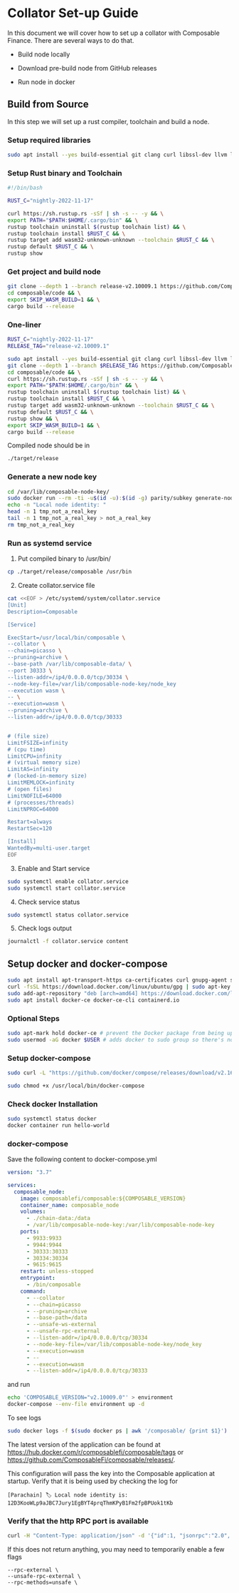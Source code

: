 # Collator Set-up Guide


In this document we will cover how to set up a collator with Composable 
Finance. There are several ways to do that.

* Build node locally

* Download pre-build node from GitHub releases

* Run node in docker

## Build from Source

In this step we will set up a rust compiler, toolchain and build a node.

### Setup required libraries

```sh
sudo apt install --yes build-essential git clang curl libssl-dev llvm libudev-dev make
```

### Setup Rust binary and Toolchain

```sh
#!/bin/bash

RUST_C="nightly-2022-11-17"

curl https://sh.rustup.rs -sSf | sh -s -- -y && \
export PATH="$PATH:$HOME/.cargo/bin" && \
rustup toolchain uninstall $(rustup toolchain list) && \
rustup toolchain install $RUST_C && \
rustup target add wasm32-unknown-unknown --toolchain $RUST_C && \
rustup default $RUST_C && \
rustup show
```

### Get project and build node

```sh
git clone --depth 1 --branch release-v2.10009.1 https://github.com/ComposableFi/composable.git && \
cd composable/code && \
export SKIP_WASM_BUILD=1 && \
cargo build --release
```

### One-liner
```sh
RUST_C="nightly-2022-11-17"
RELEASE_TAG="release-v2.10009.1"

sudo apt install --yes build-essential git clang curl libssl-dev llvm libudev-dev make && \
git clone --depth 1 --branch $RELEASE_TAG https://github.com/ComposableFi/composable.git && \
cd composable/code && \
curl https://sh.rustup.rs -sSf | sh -s -- -y && \
export PATH="$PATH:$HOME/.cargo/bin" && \
rustup toolchain uninstall $(rustup toolchain list) && \
rustup toolchain install $RUST_C && \
rustup target add wasm32-unknown-unknown --toolchain $RUST_C && \
rustup default $RUST_C && \
rustup show && \
export SKIP_WASM_BUILD=1 && \
cargo build --release
```

Compiled node should be in

```sh
./target/release
```

### Generate a new node key

```sh
cd /var/lib/composable-node-key/
sudo docker run --rm -ti -u$(id -u):$(id -g) parity/subkey generate-node-key > tmp_not_a_real_key
echo -n "Local node identity: "
head -n 1 tmp_not_a_real_key
tail -n 1 tmp_not_a_real_key > not_a_real_key
rm tmp_not_a_real_key
```

### Run as systemd service

1. Put compiled binary to /usr/bin/

```sh
cp ./target/release/composable /usr/bin
```

2. Create collator.service file

```sh
cat <<EOF > /etc/systemd/system/collator.service
[Unit]
Description=Composable

[Service]

ExecStart=/usr/local/bin/сomposable \
--collator \
--chain=picasso \
--pruning=archive \
--base-path /var/lib/composable-data/ \
--port 30333 \
--listen-addr=/ip4/0.0.0.0/tcp/30334 \
--node-key-file=/var/lib/composable-node-key/node_key
--execution wasm \
-- \
--execution=wasm \
--pruning=archive \
--listen-addr=/ip4/0.0.0.0/tcp/30333


# (file size)
LimitFSIZE=infinity
# (cpu time)
LimitCPU=infinity
# (virtual memory size)
LimitAS=infinity
# (locked-in-memory size)
LimitMEMLOCK=infinity
# (open files)
LimitNOFILE=64000
# (processes/threads)
LimitNPROC=64000

Restart=always
RestartSec=120

[Install]
WantedBy=multi-user.target
EOF
```

3. Enable and Start service

```sh
sudo systemctl enable collator.service
sudo systemctl start collator.service
```

4. Check service status

```sh
sudo systemctl status collator.service
```

5. Check logs output

```sh
journalctl -f collator.service content
```

## Setup docker and docker-compose

```sh 
sudo apt install apt-transport-https ca-certificates curl gnupg-agent software-properties-common 
curl -fsSL https://download.docker.com/linux/ubuntu/gpg | sudo apt-key add -
sudo add-apt-repository "deb [arch=amd64] https://download.docker.com/linux/ubuntu $(lsb_release -cs) stable"
sudo apt install docker-ce docker-ce-cli containerd.io
```

### Optional Steps

```sh
sudo apt-mark hold docker-ce # prevent the Docker package from being updated, so no sudden updates and process interruption
sudo usermod -aG docker $USER # adds docker to sudo group so there's no need to run it from root
```

### Setup docker-compose

```sh
sudo curl -L "https://github.com/docker/compose/releases/download/v2.16.0/docker-compose-$(uname -s)-$(uname -m)" -o /usr/local/bin/docker-compose

sudo chmod +x /usr/local/bin/docker-compose
```

### Check docker Installation

```sh
sudo systemctl status docker
docker container run hello-world
```

### docker-compose

Save the following content to docker-compose.yml

```yml
version: "3.7"

services:
  composable_node:
    image: composablefi/composable:${COMPOSABLE_VERSION}
    container_name: composable_node
    volumes:
      - ./chain-data:/data
      - /var/lib/composable-node-key:/var/lib/composable-node-key
    ports:
      - 9933:9933
      - 9944:9944
      - 30333:30333
      - 30334:30334
      - 9615:9615
    restart: unless-stopped
    entrypoint:
      - /bin/composable
    command:
      - --collator
      - --chain=picasso
      - --pruning=archive
      - --base-path=/data
      - --unsafe-ws-external
      - --unsafe-rpc-external
      - --listen-addr=/ip4/0.0.0.0/tcp/30334
      - --node-key-file=/var/lib/composable-node-key/node_key
      - --execution=wasm
      - --
      - --execution=wasm
      - --listen-addr=/ip4/0.0.0.0/tcp/30333
```

and run

```sh
echo 'COMPOSABLE_VERSION="v2.10009.0"' > environment
docker-compose --env-file environment up -d
```

To see logs

```sh
sudo docker logs -f $(sudo docker ps | awk '/composable/ {print $1}')
```

The latest version of the application can be found at https://hub.docker.com/r/composablefi/composable/tags or https://github.com/ComposableFi/composable/releases/.

This configuration will pass the key into the Composable application at startup. Verify that it is being used by checking the log for

```
[Parachain] 🏷 Local node identity is: 12D3KooWLp9aJBC7Jury1EgBYT4prqThmKPyB1Fm2fpBPUok1tKb
```

### Verify that the http RPC port is available

```sh
curl -H "Content-Type: application/json" -d '{"id":1, "jsonrpc":"2.0", "method": "rpc_methods"}' http://127.0.0.1:9933/
```

If this does not return anything, you may need to temporarily enable a few flags

```
--rpc-external \
--unsafe-rpc-external \
--rpc-methods=unsafe \
```
